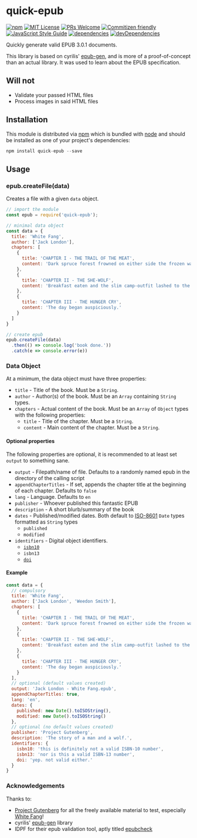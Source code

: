 # quick-epub

[![npm][shield-npm-version]][url-npm-version]
[![MIT License][shield-mit-license]][url-mit-license]
[![PRs Welcome][shield-prs-welcome]][url-prs-welcome]
[![Commitizen friendly][shield-commitizen-friendly]][url-commitizen-friendly]
[![JavaScript Style Guide][shield-standard-style]][url-standard-style]
[![dependencies][shield-deps]][url-deps]
[![devDependencies][shield-devdeps]][url-deps]

Quickly generate valid EPUB 3.0.1 documents.

This library is based on cyrilis' [epub-gen][url-epubgen], and is more of a
proof-of-concept than an actual library. It was used to learn about the
EPUB specification.

## Will not

*   Validate your passed HTML files
*   Process images in said HTML files

## Installation

This module is distributed via [npm][url-npm] which is bundled with [node][url-node] and should be installed as one of your project's dependencies:

```javascript
npm install quick-epub --save
```

## Usage

### epub.createFile(data)

Creates a file with a given ```data``` object.

```javascript
// import the module
const epub = require('quick-epub');

// minimal data object
const data = {
  title: 'White Fang',
  author: ['Jack London'],
  chapters: [
    {
      title: 'CHAPTER I - THE TRAIL OF THE MEAT',
      content: 'Dark spruce forest frowned on either side the frozen waterway.'
    },
    {
      title: 'CHAPTER II - THE SHE-WOLF',
      content: 'Breakfast eaten and the slim camp-outfit lashed to the sled...'
    },
    {
      title: 'CHAPTER III - THE HUNGER CRY',
      content: 'The day began auspiciously.'
    }
  ]
}

// create epub
epub.createFile(data)
  .then(() => console.log('book done.'))
  .catch(e => console.error(e))
```

### Data Object

At a minimum, the data object must have three properties:

*   `title` - Title of the book. Must be a `String`.
*   `author` - Author(s) of the book. Must be an `Array` containing `String` types.
*   `chapters` - Actual content of the book. Must be an `Array` of `Object` types with the following properties:
    *   `title` - Title of the chapter. Must be a `String`.
    *   `content` - Main content of the chapter. Must be a `String`.

#### Optional properties

The following properties are optional, it is recommended to at least set `output` to something sane.

*   `output` - Filepath/name of file. Defaults to a randomly named epub in the directory of the calling script
*   `appendChapterTitles` - If set, appends the chapter title at the beginning of each chapter. Defaults to `false`
*   `lang` - Language. Defaults to `en`
*   `publisher` - Whoever published this fantastic EPUB
*   `description` - A short blurb/summary of the book
*   `dates` - Published/modified dates. Both default to [ISO-8601][url-iso8601] `Date` types formatted as `String` types
    *   `published`
    *   `modified`
*   `identifiers` - Digital object identifiers.
    *   [`isbn10`][url-isbn]
    *   `isbn13`
    *   [`doi`][url-doi]

#### Example

```javascript
const data = {
  // compulsory
  title: 'White Fang',
  author: ['Jack London', 'Weedon Smith'],
  chapters: [
    {
      title: 'CHAPTER I - THE TRAIL OF THE MEAT',
      content: 'Dark spruce forest frowned on either side the frozen waterway.'
    },
    {
      title: 'CHAPTER II - THE SHE-WOLF',
      content: 'Breakfast eaten and the slim camp-outfit lashed to the sled...'
    },
    {
      title: 'CHAPTER III - THE HUNGER CRY',
      content: 'The day began auspiciously.'
    }
  ],
  // optional (default values created)
  output: 'Jack London - White Fang.epub',
  appendChapterTitles: true,
  lang: 'en',
  dates: {
    published: new Date().toISOString(),
    modified: new Date().toISOString()
  },
  // optional (no default values created)
  publisher: 'Project Gutenberg',
  description: 'The story of a man and a wolf.',
  identifiers: {
    isbn10: 'this is definitely not a valid ISBN-10 number',
    isbn13: 'nor is this a valid ISBN-13 number',
    doi: 'yep. not valid either.'
  }
}
```

### Acknowledgements

Thanks to:

*   [Project Gutenberg][url-prj-guten] for all the freely available material to test, especially [White Fang][url-wf]!
*   cyrilis' [epub-gen][url-epubgen] library
*   IDPF for their epub validation tool, aptly titled [epubcheck][url-epub-check]

[url-epubgen]:https://github.com/cyrilis/epub-gen
[url-iso8601]:http://www.iso.org/iso/home/standards/iso8601.htm
[url-doi]:https://www.doi.org/
[url-isbn]:http://www.isbn.org/faqs_general_questions#isbn_faq1
[url-prj-guten]:http://www.gutenberg.org/
[url-wf]:http://www.gutenberg.org/ebooks/910
[url-epub-check]:https://github.com/idpf/epubcheck
[shield-npm-version]:https://img.shields.io/npm/v/quick-epub.svg
[url-npm-version]:https://www.npmjs.com/package/quick-epub
[shield-mit-license]:https://img.shields.io/github/license/grawlinson/quick-epub.svg
[url-mit-license]:http://opensource.org/licenses/MIT
[shield-prs-welcome]:https://img.shields.io/badge/PRs-welcome-brightgreen.svg
[url-prs-welcome]:http://makeapullrequest.com
[shield-standard-style]:https://img.shields.io/badge/code_style-standard-brightgreen.svg
[url-standard-style]:https://standardjs.com
[url-commitizen-friendly]:https://commitizen.github.io/cz-cli/
[shield-commitizen-friendly]:https://img.shields.io/badge/commitizen-friendly-brightgreen.svg
[shield-deps]:https://img.shields.io/bithound/dependencies/github/grawlinson/quick-epub.svg
[shield-devdeps]:https://img.shields.io/bithound/devDependencies/github/grawlinson/quick-epub.svg
[url-deps]:https://www.bithound.io/github/grawlinson/quick-epub/master/dependencies/npm
[url-npm]:https://www.npmjs.com
[url-node]:https://nodejs.org
